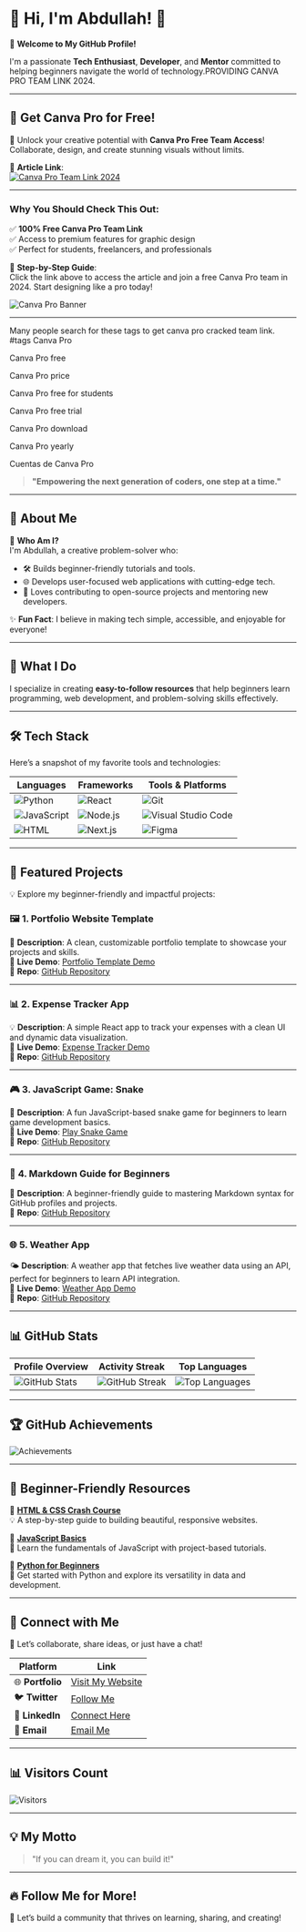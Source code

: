# 🌟 Hi, I'm Abdullah! 👋  
🎉 **Welcome to My GitHub Profile!**  

I'm a passionate **Tech Enthusiast**, **Developer**, and **Mentor** committed to helping beginners navigate the world of technology.PROVIDING CANVA PRO TEAM LINK 2024.

---

## 🎨 **Get Canva Pro for Free!**  

🌟 Unlock your creative potential with **Canva Pro Free Team Access**! Collaborate, design, and create stunning visuals without limits.  

🔗 **Article Link**:  
[![Canva Pro Team Link 2024](https://img.shields.io/badge/Read%20Now-Click%20Here-blue?style=for-the-badge)](https://hackcode.live/canva-pro-team-link-for-free-in-2024)  

---

### Why You Should Check This Out:
✅ **100% Free Canva Pro Team Link**  
✅ Access to premium features for graphic design  
✅ Perfect for students, freelancers, and professionals  

📘 **Step-by-Step Guide**:  
Click the link above to access the article and join a free Canva Pro team in 2024. Start designing like a pro today!  

![Canva Pro Banner](https://upload.wikimedia.org/wikipedia/commons/thumb/3/34/Canva_Logo.png/640px-Canva_Logo.png)  

---



Many people search for these tags to get canva pro cracked team link.
#tags
Canva Pro

Canva Pro free

Canva Pro price

Canva Pro free for students

Canva Pro free trial

Canva Pro download

Canva Pro yearly

Cuentas de Canva Pro



> **"Empowering the next generation of coders, one step at a time."**  

---

## 🎯 **About Me**  
👋 **Who Am I?**  
I'm Abdullah, a creative problem-solver who:  
- 🛠 Builds beginner-friendly tutorials and tools.  
- 🌐 Develops user-focused web applications with cutting-edge tech.  
- 🤝 Loves contributing to open-source projects and mentoring new developers.  

✨ **Fun Fact**: I believe in making tech simple, accessible, and enjoyable for everyone!  

---

## 🌈 **What I Do**  
I specialize in creating **easy-to-follow resources** that help beginners learn programming, web development, and problem-solving skills effectively.  

---

## 🛠️ **Tech Stack**  
Here’s a snapshot of my favorite tools and technologies:  

| **Languages**       | **Frameworks**        | **Tools & Platforms**      |  
|----------------------|-----------------------|----------------------------|  
| ![Python](https://img.shields.io/badge/Python-3776AB?style=for-the-badge&logo=python&logoColor=white) | ![React](https://img.shields.io/badge/React-20232A?style=for-the-badge&logo=react&logoColor=61DAFB) | ![Git](https://img.shields.io/badge/Git-F05032?style=for-the-badge&logo=git&logoColor=white) |  
| ![JavaScript](https://img.shields.io/badge/JavaScript-F7DF1E?style=for-the-badge&logo=javascript&logoColor=black) | ![Node.js](https://img.shields.io/badge/Node.js-339933?style=for-the-badge&logo=nodedotjs&logoColor=white) | ![Visual Studio Code](https://img.shields.io/badge/VS%20Code-007ACC?style=for-the-badge&logo=visualstudiocode&logoColor=white) |  
| ![HTML](https://img.shields.io/badge/HTML-E34F26?style=for-the-badge&logo=html5&logoColor=white) | ![Next.js](https://img.shields.io/badge/Next.js-000000?style=for-the-badge&logo=nextdotjs&logoColor=white) | ![Figma](https://img.shields.io/badge/Figma-F24E1E?style=for-the-badge&logo=figma&logoColor=white) |  

---

## 🌟 **Featured Projects**  
💡 Explore my beginner-friendly and impactful projects:  

### 🖼️ **1. Portfolio Website Template**  
🚀 **Description**: A clean, customizable portfolio template to showcase your projects and skills.  
🔗 **Live Demo**: [Portfolio Template Demo](https://abdullah-portfolio-demo.com)  
📂 **Repo**: [GitHub Repository](https://github.com/abdullah/portfolio-template)  

---

### 📊 **2. Expense Tracker App**  
💡 **Description**: A simple React app to track your expenses with a clean UI and dynamic data visualization.  
🔗 **Live Demo**: [Expense Tracker Demo](https://abdullah-expensetracker.com)  
📂 **Repo**: [GitHub Repository](https://github.com/abdullah/expense-tracker)  

---

### 🎮 **3. JavaScript Game: Snake**  
🐍 **Description**: A fun JavaScript-based snake game for beginners to learn game development basics.  
🔗 **Live Demo**: [Play Snake Game](https://abdullah-snake-game.com)  
📂 **Repo**: [GitHub Repository](https://github.com/abdullah/snake-game)  

---

### 📘 **4. Markdown Guide for Beginners**  
📝 **Description**: A beginner-friendly guide to mastering Markdown syntax for GitHub profiles and projects.  
📂 **Repo**: [GitHub Repository](https://github.com/abdullah/markdown-guide)  

---

### 🌐 **5. Weather App**  
🌤️ **Description**: A weather app that fetches live weather data using an API, perfect for beginners to learn API integration.  
🔗 **Live Demo**: [Weather App Demo](https://abdullah-weather-app.com)  
📂 **Repo**: [GitHub Repository](https://github.com/abdullah/weather-app)  

---

## 📊 **GitHub Stats**  

| **Profile Overview** | **Activity Streak** | **Top Languages** |  
|-----------------------|---------------------|-------------------|  
| ![GitHub Stats](https://github-readme-stats.vercel.app/api?username=abdullah&show_icons=true&theme=radical) | ![GitHub Streak](https://github-readme-streak-stats.herokuapp.com/?user=abdullah&theme=radical) | ![Top Languages](https://github-readme-stats.vercel.app/api/top-langs/?username=abdullah&layout=compact&theme=radical) |  

---

## 🏆 **GitHub Achievements**  
![Achievements](https://github-profile-trophy.vercel.app/?username=abdullah&theme=radical&row=1&column=7)  

---

## 🎉 **Beginner-Friendly Resources**  
📂 [**HTML & CSS Crash Course**](https://github.com/abdullah/html-css-course)  
💡 A step-by-step guide to building beautiful, responsive websites.  

📂 [**JavaScript Basics**](https://github.com/abdullah/js-basics)  
🎯 Learn the fundamentals of JavaScript with project-based tutorials.  

📂 [**Python for Beginners**](https://github.com/abdullah/python-basics)  
🐍 Get started with Python and explore its versatility in data and development.  

---

## 🌈 **Connect with Me**  
💌 Let’s collaborate, share ideas, or just have a chat!  

| Platform           | Link                                                   |  
|---------------------|--------------------------------------------------------|  
| 🌐 **Portfolio**   | [Visit My Website](https://abdullah-portfolio.com)      |  
| 🐦 **Twitter**     | [Follow Me](https://twitter.com/abdullah)               |  
| 💼 **LinkedIn**    | [Connect Here](https://linkedin.com/in/abdullah)        |  
| 📧 **Email**       | [Email Me](mailto:abdullah@techmail.com)                |  

---

## 📊 **Visitors Count**  
![Visitors](https://visitor-badge.glitch.me/badge?page_id=abdullah.abdullah)  

---

## 💡 **My Motto**  
> "If you can dream it, you can build it!"  

---

## 🔥 **Follow Me for More!**  
🌟 Let’s build a community that thrives on learning, sharing, and creating!  
